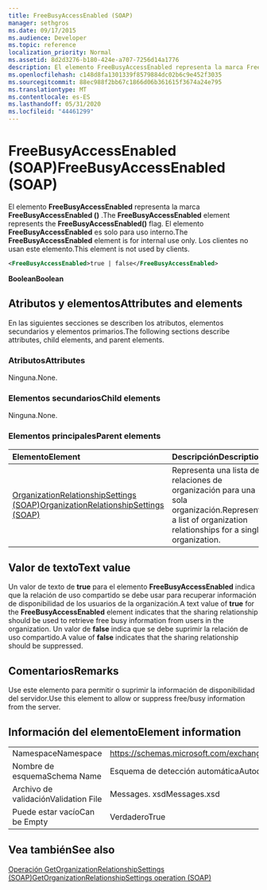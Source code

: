 ```yaml
---
title: FreeBusyAccessEnabled (SOAP)
manager: sethgros
ms.date: 09/17/2015
ms.audience: Developer
ms.topic: reference
localization_priority: Normal
ms.assetid: 8d2d3276-b180-424e-a707-7256d14a1776
description: El elemento FreeBusyAccessEnabled representa la marca FreeBusyAccessEnabled (). El elemento FreeBusyAccessEnabled es solo para uso interno. Los clientes no usan este elemento.
ms.openlocfilehash: c148d8fa1301339f8579884dc02b6c9e452f3035
ms.sourcegitcommit: 88ec988f2bb67c1866d06b361615f3674a24e795
ms.translationtype: MT
ms.contentlocale: es-ES
ms.lasthandoff: 05/31/2020
ms.locfileid: "44461299"
---
```

# <a name="freebusyaccessenabled-soap"></a><span data-ttu-id="01dff-105">FreeBusyAccessEnabled (SOAP)</span><span class="sxs-lookup"><span data-stu-id="01dff-105">FreeBusyAccessEnabled (SOAP)</span></span>

<span data-ttu-id="01dff-106">El elemento **FreeBusyAccessEnabled** representa la marca **FreeBusyAccessEnabled ()** .</span><span class="sxs-lookup"><span data-stu-id="01dff-106">The **FreeBusyAccessEnabled** element represents the **FreeBusyAccessEnabled()** flag.</span></span> <span data-ttu-id="01dff-107">El elemento **FreeBusyAccessEnabled** es solo para uso interno.</span><span class="sxs-lookup"><span data-stu-id="01dff-107">The **FreeBusyAccessEnabled** element is for internal use only.</span></span> <span data-ttu-id="01dff-108">Los clientes no usan este elemento.</span><span class="sxs-lookup"><span data-stu-id="01dff-108">This element is not used by clients.</span></span> 
  
```XML
<FreeBusyAccessEnabled>true | false</FreeBusyAccessEnabled>
```

 <span data-ttu-id="01dff-109">**Boolean**</span><span class="sxs-lookup"><span data-stu-id="01dff-109">**Boolean**</span></span>
## <a name="attributes-and-elements"></a><span data-ttu-id="01dff-110">Atributos y elementos</span><span class="sxs-lookup"><span data-stu-id="01dff-110">Attributes and elements</span></span>

<span data-ttu-id="01dff-111">En las siguientes secciones se describen los atributos, elementos secundarios y elementos primarios.</span><span class="sxs-lookup"><span data-stu-id="01dff-111">The following sections describe attributes, child elements, and parent elements.</span></span>
  
### <a name="attributes"></a><span data-ttu-id="01dff-112">Atributos</span><span class="sxs-lookup"><span data-stu-id="01dff-112">Attributes</span></span>

<span data-ttu-id="01dff-113">Ninguna.</span><span class="sxs-lookup"><span data-stu-id="01dff-113">None.</span></span>
  
### <a name="child-elements"></a><span data-ttu-id="01dff-114">Elementos secundarios</span><span class="sxs-lookup"><span data-stu-id="01dff-114">Child elements</span></span>

<span data-ttu-id="01dff-115">Ninguna.</span><span class="sxs-lookup"><span data-stu-id="01dff-115">None.</span></span>
  
### <a name="parent-elements"></a><span data-ttu-id="01dff-116">Elementos principales</span><span class="sxs-lookup"><span data-stu-id="01dff-116">Parent elements</span></span>

|<span data-ttu-id="01dff-117">**Elemento**</span><span class="sxs-lookup"><span data-stu-id="01dff-117">**Element**</span></span>|<span data-ttu-id="01dff-118">**Descripción**</span><span class="sxs-lookup"><span data-stu-id="01dff-118">**Description**</span></span>|
|:-----|:-----|
|[<span data-ttu-id="01dff-119">OrganizationRelationshipSettings (SOAP)</span><span class="sxs-lookup"><span data-stu-id="01dff-119">OrganizationRelationshipSettings (SOAP)</span></span>](organizationrelationshipsettings-soap.md) <br/> |<span data-ttu-id="01dff-120">Representa una lista de relaciones de organización para una sola organización.</span><span class="sxs-lookup"><span data-stu-id="01dff-120">Represents a list of organization relationships for a single organization.</span></span>  <br/> |
   
## <a name="text-value"></a><span data-ttu-id="01dff-121">Valor de texto</span><span class="sxs-lookup"><span data-stu-id="01dff-121">Text value</span></span>

<span data-ttu-id="01dff-122">Un valor de texto de **true** para el elemento **FreeBusyAccessEnabled** indica que la relación de uso compartido se debe usar para recuperar información de disponibilidad de los usuarios de la organización.</span><span class="sxs-lookup"><span data-stu-id="01dff-122">A text value of **true** for the **FreeBusyAccessEnabled** element indicates that the sharing relationship should be used to retrieve free busy information from users in the organization.</span></span> <span data-ttu-id="01dff-123">Un valor de **false** indica que se debe suprimir la relación de uso compartido.</span><span class="sxs-lookup"><span data-stu-id="01dff-123">A value of **false** indicates that the sharing relationship should be suppressed.</span></span> 
  
## <a name="remarks"></a><span data-ttu-id="01dff-124">Comentarios</span><span class="sxs-lookup"><span data-stu-id="01dff-124">Remarks</span></span>

<span data-ttu-id="01dff-125">Use este elemento para permitir o suprimir la información de disponibilidad del servidor.</span><span class="sxs-lookup"><span data-stu-id="01dff-125">Use this element to allow or suppress free/busy information from the server.</span></span> 
  
## <a name="element-information"></a><span data-ttu-id="01dff-126">Información del elemento</span><span class="sxs-lookup"><span data-stu-id="01dff-126">Element information</span></span>

|||
|:-----|:-----|
|<span data-ttu-id="01dff-127">Namespace</span><span class="sxs-lookup"><span data-stu-id="01dff-127">Namespace</span></span>  <br/> |https://schemas.microsoft.com/exchange/2010/Autodiscover  <br/> |
|<span data-ttu-id="01dff-128">Nombre de esquema</span><span class="sxs-lookup"><span data-stu-id="01dff-128">Schema Name</span></span>  <br/> |<span data-ttu-id="01dff-129">Esquema de detección automática</span><span class="sxs-lookup"><span data-stu-id="01dff-129">Autodiscover schema</span></span>  <br/> |
|<span data-ttu-id="01dff-130">Archivo de validación</span><span class="sxs-lookup"><span data-stu-id="01dff-130">Validation File</span></span>  <br/> |<span data-ttu-id="01dff-131">Messages. xsd</span><span class="sxs-lookup"><span data-stu-id="01dff-131">Messages.xsd</span></span>  <br/> |
|<span data-ttu-id="01dff-132">Puede estar vacío</span><span class="sxs-lookup"><span data-stu-id="01dff-132">Can be Empty</span></span>  <br/> |<span data-ttu-id="01dff-133">Verdadero</span><span class="sxs-lookup"><span data-stu-id="01dff-133">True</span></span>  <br/> |
   
## <a name="see-also"></a><span data-ttu-id="01dff-134">Vea también</span><span class="sxs-lookup"><span data-stu-id="01dff-134">See also</span></span>



[<span data-ttu-id="01dff-135">Operación GetOrganizationRelationshipSettings (SOAP)</span><span class="sxs-lookup"><span data-stu-id="01dff-135">GetOrganizationRelationshipSettings operation (SOAP)</span></span>](getorganizationrelationshipsettings-operation-soap.md)

